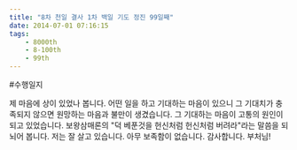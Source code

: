 ```yaml
---
title: "8차 천일 결사 1차 백일 기도 정진 99일째"
date: 2014-07-01 07:16:15
tags:
    - 8000th
    - 8-100th
    - 99th
---
```


#수행일지

제 마음에 상이 있었나 봅니다. 어떤 일을 하고 기대하는 마음이 있으니 그 기대치가 충족되지 않으면 원망하는 마음과 불만이 생겼습니다. 그 기대하는 마음이 고통의 원인이 되고 있었습니다. 보왕삼매론의 "덕 베푼것을 헌신처럼 헌신처럼 버려라"라는 말씀을 되뇌어 봅니다. 저는 잘 살고 있습니다. 아무 보족함이 없습니다. 감사합니다. 부처님!

